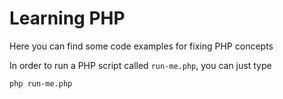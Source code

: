 # Learning PHP

Here you can find some code examples for fixing PHP concepts

In order to run a PHP script called `run-me.php`, you can just type

```
php run-me.php
```